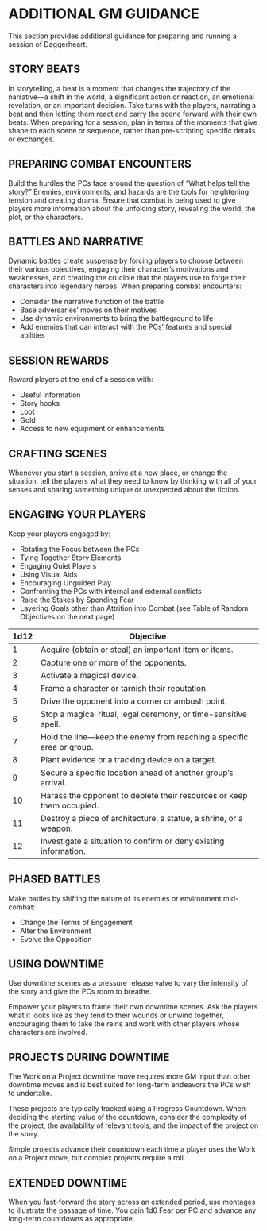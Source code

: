 # ADDITIONAL GM GUIDANCE

This section provides additional guidance for preparing and running a session of Daggerheart.

## STORY BEATS

In storytelling, a beat is a moment that changes the trajectory of the narrative—a shift in the world, a significant action or reaction, an emotional revelation, or an important decision. Take turns with the players, narrating a beat and then letting them react and carry the scene forward with their own beats. When preparing for a session, plan in terms of the moments that give shape to each scene or sequence, rather than pre-scripting specific details or exchanges.

## PREPARING COMBAT ENCOUNTERS

Build the hurdles the PCs face around the question of “What helps tell the story?” Enemies, environments, and hazards are the tools for heightening tension and creating drama. Ensure that combat is being used to give players more information about the unfolding story, revealing the world, the plot, or the characters.

## BATTLES AND NARRATIVE

Dynamic battles create suspense by forcing players to choose between their various objectives, engaging their character’s motivations and weaknesses, and creating the crucible that the players use to forge their characters into legendary heroes. When preparing combat encounters:

- Consider the narrative function of the battle
- Base adversaries’ moves on their motives
- Use dynamic environments to bring the battleground to life
- Add enemies that can interact with the PCs’ features and special abilities

## SESSION REWARDS

Reward players at the end of a session with:

- Useful information
- Story hooks
- Loot
- Gold
- Access to new equipment or enhancements

## CRAFTING SCENES

Whenever you start a session, arrive at a new place, or change the situation, tell the players what they need to know by thinking with all of your senses and sharing something unique or unexpected about the fiction.

## ENGAGING YOUR PLAYERS

Keep your players engaged by:

- Rotating the Focus between the PCs
- Tying Together Story Elements
- Engaging Quiet Players
- Using Visual Aids
- Encouraging Unguided Play
- Confronting the PCs with internal and external conflicts
- Raise the Stakes by Spending Fear
- Layering Goals other than Attrition into Combat (see Table of Random Objectives on the next page)

| 1d12 | Objective |
|------|-----------|
| 1 | Acquire (obtain or steal) an important item or items. |
| 2 | Capture one or more of the opponents. |
| 3 | Activate a magical device. |
| 4 | Frame a character or tarnish their reputation. |
| 5 | Drive the opponent into a corner or ambush point. |
| 6 | Stop a magical ritual, legal ceremony, or time-sensitive spell. |
| 7 | Hold the line—keep the enemy from reaching a specific area or group. |
| 8 | Plant evidence or a tracking device on a target. |
| 9 | Secure a specific location ahead of another group’s arrival. |
| 10 | Harass the opponent to deplete their resources or keep them occupied. |
| 11 | Destroy a piece of architecture, a statue, a shrine, or a weapon. |
| 12 | Investigate a situation to confirm or deny existing information. |

## PHASED BATTLES

Make battles by shifting the nature of its enemies or environment mid-combat:

- Change the Terms of Engagement
- Alter the Environment
- Evolve the Opposition

## USING DOWNTIME

Use downtime scenes as a pressure release valve to vary the intensity of the story and give the PCs room to breathe.

Empower your players to frame their own downtime scenes. Ask the players what it looks like as they tend to their wounds or unwind together, encouraging them to take the reins and work with other players whose characters are involved.

## PROJECTS DURING DOWNTIME

The Work on a Project downtime move requires more GM input than other downtime moves and is best suited for long-term endeavors the PCs wish to undertake.

These projects are typically tracked using a Progress Countdown. When deciding the starting value of the countdown, consider the complexity of the project, the availability of relevant tools, and the impact of the project on the story.

Simple projects advance their countdown each time a player uses the Work on a Project move, but complex projects require a roll.

## EXTENDED DOWNTIME

When you fast-forward the story across an extended period, use montages to illustrate the passage of time. You gain 1d6 Fear per PC and advance any long-term countdowns as appropriate.

